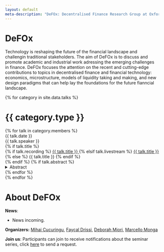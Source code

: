 ```yaml
---
layout: default
meta-description: "DeFOx: Decentralised Finance Research Group at Oxford"
---
```


# DeFOx
Technology is reshaping the future of the financial landscape and challengin traditional stakeholders. The aim of DeFOx is to discuss and promote academic and industrial work adressing the emerging challenges in finance. DeFOx focuses the attention on the recent and cutting-edge contributions to topics in decentralised finance and financial technology: economics, microstructure, models of liquidity taking and making, and new design paradigms that can help lay the foundations for the future fianncial landscape. 




{% for category in site.data.talks %}
# {{ category.type }}
<div class="talk-list">
  {% for talk in category.members %}
  <div class="talk list-group-item">
  <div class="talk-date">{{ talk.date }}</div>
  <div class="talk-presenter">{{ talk.speaker }}</div>
  {% if talk.title %}
  <div>
    {% if talk.recording %}
      <span><a class="talk-title-link" href="{{ talk.recording }}">{{ talk.title }} <i class="bi bi-box-arrow-up-right"></i></a></span>
    {% elsif talk.livestream %}
      <span><a class="talk-title-link" href="{{ talk.livestream }}">{{ talk.title }} <i class="bi bi-box-arrow-up-right"></i></a></span>
    {% else %}
      <span>{{ talk.title }}</span>
    {% endif %}
  </div>
  {% endif %}
  {% if talk.abstract %}
    <details>
    <summary>Abstract</summary>
    {{ talk.abstract }}
    
    {% if talk.bio %}
    <br><br>
    <strong>Bio: </strong> {{ talk.bio }}
    {% endif %}

    {% if talk.recording %}
      <br><br>
      <strong><a href="{{ talk.recording }}">Video Link</a></strong>
    {% elsif talk.livestream %}
      <br><br>
      <strong><a href="{{ talk.livestream }}">Livestream Link</a></strong>
    {% endif %}
    </details>
  {% endif %}
  </div>
  {% endfor %}
</div>
{% endfor %}

# About DeFOx

**News**:
* News incoming.

**Organizers:** <a href="https://www.stats.ox.ac.uk/~cucuring/">Mihai Cucuringu</a>, <a href="https://www0.maths.ox.ac.uk/people/faycal.drissi">Fayçal Drissi</a>, <a href="https://www.maths.ox.ac.uk/people/deborah.miori">Deborah Miori</a>, <a href="https://www.maths.ox.ac.uk/people/marcello.monga">Marcello Monga</a>

**Join us**:
Participants can join to receive notifications about the seminar series, click <a href="mailto:mihai.cucuringu@stats.ox.ac.uk">here</a> to send a request.
